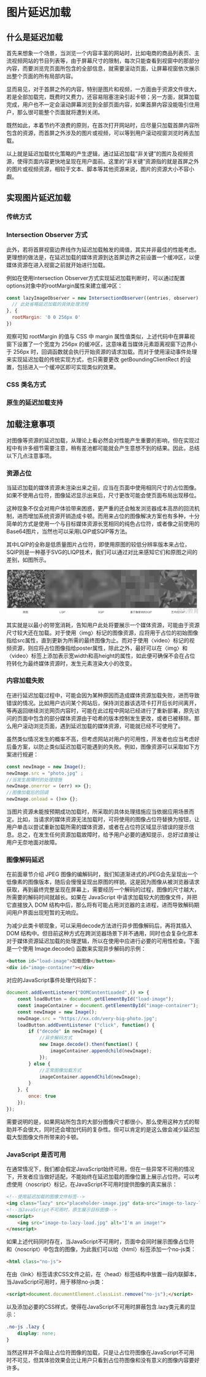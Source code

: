 # 图片延迟加载

## 什么是延迟加载 

首先来想象一个场景，当浏览一个内容丰富的网站时，比如电商的商品列表页、主流视频网站的节目列表等，由于屏幕尺寸的限制，每次只能查看到视窗中的那部分内容，而要浏览完页面所包含的全部信息，就需要滚动页面，让屏幕视窗依次展示出整个页面的所有局部内容。

显而易见，对于首屏之外的内容，特别是图片和视频，一方面由于资源文件很大，若是全部加载完，既费时又费力，还容易阻塞渲染引起卡顿；另一方面，就算加载完成，用户也不一定会滚动屏幕浏览到全部页面内容，如果首屏内容没能吸引住用户，那么很可能整个页面就将遭到关闭。

既然如此，本着节约不浪费的原则，在首次打开网站时，应尽量只加载首屏内容所包含的资源，而首屏之外涉及的图片或视频，可以等到用户滚动视窗浏览时再去加载。

以上就是延迟加载优化策略的产生逻辑，通过延迟加载“非关键”的图片及视频资源，使得页面内容更快地呈现在用户面前。这里的“非关键”资源指的就是首屏之外的图片或视频资源，相较于文本、脚本等其他资源来说，图片的资源大小不容小觑。

## 实现图片延迟加载 

### 传统方式 

### Intersection Observer 方式 

此外，若将首屏视窗边界线作为延迟加载触发的阈值，其实并非最佳的性能考虑。更理想的做法是，在延迟加载的媒体资源到达首屏边界之前设置一个缓冲区，以便媒体资源在进入视窗之前就开始进行加载。

例如在使用Intersection Observer方式实现延迟加载判断时，可以通过配置options对象中的rootMargin属性来建立缓冲区：

```js
const lazyImageObserver = new IntersectionObserver((entries, observer) => {
  // 此处省略延迟加载的具体处理流程
}, {
  rootMargin: '0 0 256px 0'
})
```

观察可知 rootMargin 的值与 CSS 中 margin 属性值类似，上述代码中在屏幕视窗下设置了一个宽度为 256px 的缓冲区，这意味着当媒体元素距离视窗下边界小于 256px 时，回调函数就会执行开始资源的请求加载。而对于使用滚动事件处理来实现延迟加载的传统实现方式，也只需要更改 getBoundingClientRect 的设置，包括进入一个缓冲区即可实现类似的效果。

### CSS 类名方式 

### 原生的延迟加载支持 

## 加载注意事项 

对图像等资源的延迟加载，从理论上看必然会对性能产生重要的影响，但在实现过程中有许多细节需要注意，稍有差池都可能就会产生意想不到的结果。因此，总结以下几点注意事项。

### 资源占位 

当延迟加载的媒体资源未渲染出来之前，应当在页面中使用相同尺寸的占位图像。如果不使用占位符，图像延迟显示出来后，尺寸更改可能会使页面布局出现移位。

这种现象不仅会对用户体验带来困惑，更严重的还会触发浏览器成本高昂的回流机制，进而增加系统资源开销造成卡顿。而用来占位的图像解决方案也有多种，十分简单的方式是使用一个与目标媒体资源长宽相同的纯色占位符，或者像之前使用的Base64图片，当然也可以采用LQIP或SQIP等方法。

其中LQIP的全称是低质量图片占位符，即使用原图的较低分辨率版本来占位，SQIP则是一种基于SVG的LIQP技术，我们可以通过对比来感知它们和原图之间的差别，如图所示。

![](images/92.png)

其实就是以最小的带宽消耗，告知用户此处将要展示一个媒体资源，可能由于资源尺寸较大还在加载。对于使用〈img〉标记的图像资源，应将用于占位的初始图像指给src属性，直到更新为所需的最终图像为止。而对于使用〈video〉标记的视频资源，则应将占位图像指给poster属性，除此之外，最好可以在〈img〉和〈video〉标签上添加表示宽width和高height的属性，如此便可确保不会在占位符转化为最终媒体资源时，发生元素渲染大小的改变。

### 内容加载失败 

在进行延迟加载过程中，可能会因为某种原因而造成媒体资源加载失败，进而导致错误的情况。比如用户访问某个网站后，保持浏览器该选项卡打开后长时间离开，等再返回继续浏览网页内容时，可能在此过程中网站已经进行了重新部署，原先访问的页面中包含的部分媒体资源由于哈希的版本控制发生更改，或者已被移除。那么用户滚动浏览页面，遇到延迟加载的媒体资源，可能就已经不可使用了。

虽然类似情况发生的概率不高，但考虑网站对用户的可用性，开发者也应当考虑好后备方案，以防止类似延迟加载可能遇到的失败。例如，图像资源可以采取如下方案进行规避：

```js
const newImage = new Image();
newImage.src = "photo.jpg" ;
//当发生故障时的处理措施
newImage.onerror = (err) => {};
//图像加载后的回调
newImage.onload = ()=> {};
```

当图片资源未能按预期成功加载时，所采取的具体处理措施应当依据应用场景而定。比如，当请求的媒体资源无法加载时，可将使用的图像占位符替换为按钮，让用户单击以尝试重新加载所需的媒体资源，或者在占位符区域显示错误的提示信息。总之，在发生任何资源加载故障时，给予用户必要的通知提示，总好过直接让用户无奈地面对故障。

### 图像解码延迟 

在前面章节介绍 JPEG 图像的编解码时，我们知道渐进式的JPEG会先呈现出一个低像素的图像版本，随后会慢慢呈现出原图的样貌。这是因为图像从被浏览器请求获取，再到最终完整呈现在屏幕上，需要经历一个解码的过程，图像的尺寸越大，所需要的解码时间就越长。如果在 JavaScript 中请求加载较大的图像文件，并把它直接放入 DOM 结构中后，那么将有可能占用浏览器的主进程，进而导致解码期间用户界面出现短暂的无响应。

为减少此类卡顿现象，可以采用decode方法进行异步图像解码后，再将其插入 DOM 结构中。但目前这种方式在跨浏览器场景下并不通用，同时也会复杂化原本对于媒体资源延迟加载的处理逻辑，所以在使用中应进行必要的可用性检查。下面是一个使用 Image.decode() 函数来实现异步解码的示例：

```html
<button id="load-image">加载图像</button>
<div id="image-container"></div>
```

对应的JavaScript事件处理代码如下：

```js
document.addEventListener("DOMContentLoaded",() => {
    const loadButton = document.getElementById("load-image");
    const imageContainer = document.getElementById("image-container");
    const newImage = new Image();
    newImage.src = "https://xx.cdn/very-big-photo.jpg";
    loadButton.addEventListener ("click", function() {
        if ("decode" in newImage) {
            //异步解码方式
            new Image.decode().then(function() {
                imageContainer.appendchild(newImage);
            });
        } else {
            //正常图像加载方式
            imageContainer.appendChild(newImage);
        }
    }, {
        once: true
    });
});
```

需要说明的是，如果网站所包含的大部分图像尺寸都很小，那么使用这种方式的帮助并不会很大，同时还会增加代码的复杂性。但可以肯定的是这么做会减少延迟加载大型图像文件所带来的卡顿。

### JavaScript 是否可用 

在通常情况下，我们都会假定JavaScript始终可用，但在一些异常不可用的情况下，开发者应当做好适配，不能始终在延迟加载的图像位置上展示占位符。可以考虑使用〈noscript〉标记，在JavaScript不可用时提供图像的真实展示：

```html
<!--使用延迟加载的图像文件标签-->
<img class="lazy" src="placeholder-image.jpg" data-src="image-to-lazy-load.jpg" alt="I'm an image!">
<!--当JavaScript不可用时，原生展示目标图像-->
<noscript>
    <img src="image-to-lazy-load.jpg" alt="I'm an image!">
</noscript>
```

如果上述代码同时存在，当JavaScript不可用时，页面中会同时展示图像占位符和〈noscript〉中包含的图像，为此我们可以给〈html〉标签添加一个no-js类：

```html
<html class="no-js">
```

在由〈link〉标签请求CSS文件之前，在〈head〉标签结构中放置一段内联脚本，当JavaScript可用时，用于移除no-js类：

```html
<script>document.documentElement.classList.remove("no-js");</script>
```

以及添加必要的CSS样式，使得在JavaScript不可用时屏蔽包含.lazy类元素的显示：

```css
.no-js .lazy {
    display: none;
}
```

当然这样并不会阻止占位符图像的加载，只是让占位符图像在JavaScript不可用时不可见，但其体验效果会比让用户只看到占位符图像和没有意义的图像内容要好许多。